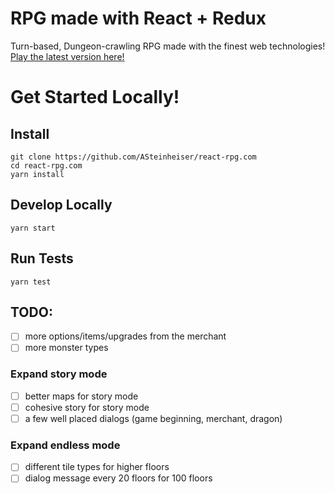 # RPG made with React + Redux
Turn-based, Dungeon-crawling RPG made with the finest web technologies! [Play the latest version here!](http://react-rpg.com)

# Get Started Locally!
## Install
```
git clone https://github.com/ASteinheiser/react-rpg.com
cd react-rpg.com
yarn install
```
## Develop Locally
```
yarn start
```
## Run Tests
```
yarn test
```

## TODO:
- [ ] more options/items/upgrades from the merchant
- [ ] more monster types
### Expand story mode
- [ ] better maps for story mode
- [ ] cohesive story for story mode
- [ ] a few well placed dialogs (game beginning, merchant, dragon)
### Expand endless mode
- [ ] different tile types for higher floors
- [ ] dialog message every 20 floors for 100 floors
